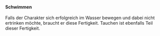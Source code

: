 #### Schwimmen

Falls der Charakter sich erfolgreich im Wasser bewegen und dabei nicht ertrinken möchte, braucht er diese Fertigkeit.
Tauchen ist ebenfalls Teil dieser Fertigkeit.
